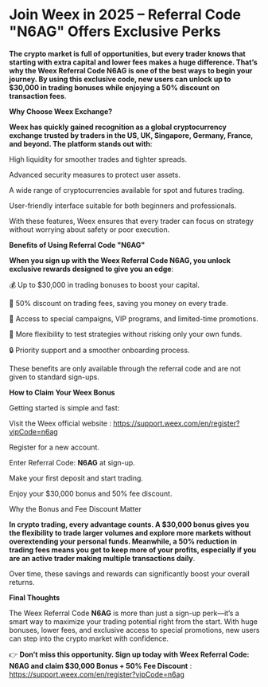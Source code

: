# Join Weex in 2025 – Referral Code "N6AG" Offers Exclusive Perks

**The crypto market is full of opportunities, but every trader knows that starting with extra capital and lower fees makes a huge difference. That’s why the Weex Referral Code N6AG is one of the best ways to begin your journey. By using this exclusive code, new users can unlock up to $30,000 in trading bonuses while enjoying a 50% discount on transaction fees**.

**Why Choose Weex Exchange?**

**Weex has quickly gained recognition as a global cryptocurrency exchange trusted by traders in the US, UK, Singapore, Germany, France, and beyond. The platform stands out with**:

High liquidity for smoother trades and tighter spreads.

Advanced security measures to protect user assets.

A wide range of cryptocurrencies available for spot and futures trading.

User-friendly interface suitable for both beginners and professionals.

With these features, Weex ensures that every trader can focus on strategy without worrying about safety or poor execution.

**Benefits of Using Referral Code "N6AG"**

**When you sign up with the Weex Referral Code N6AG, you unlock exclusive rewards designed to give you an edge**:

💰 Up to $30,000 in trading bonuses to boost your capital.

💸 50% discount on trading fees, saving you money on every trade.

🎁 Access to special campaigns, VIP programs, and limited-time promotions.

🚀 More flexibility to test strategies without risking only your own funds.

🔒 Priority support and a smoother onboarding process.

These benefits are only available through the referral code and are not given to standard sign-ups.

**How to Claim Your Weex Bonus**

Getting started is simple and fast:

Visit the Weex official website : https://support.weex.com/en/register?vipCode=n6ag

Register for a new account.

Enter Referral Code: **N6AG** at sign-up.

Make your first deposit and start trading.

Enjoy your $30,000 bonus and 50% fee discount.

Why the Bonus and Fee Discount Matter

**In crypto trading, every advantage counts. A $30,000 bonus gives you the flexibility to trade larger volumes and explore more markets without overextending your personal funds. Meanwhile, a 50% reduction in trading fees means you get to keep more of your profits, especially if you are an active trader making multiple transactions daily**.

Over time, these savings and rewards can significantly boost your overall returns.

**Final Thoughts**

The Weex Referral Code **N6AG** is more than just a sign-up perk—it’s a smart way to maximize your trading potential right from the start. With huge bonuses, lower fees, and exclusive access to special promotions, new users can step into the crypto market with confidence.

👉 **Don’t miss this opportunity. Sign up today with Weex Referral Code: N6AG and claim $30,000 Bonus + 50% Fee Discount** : https://support.weex.com/en/register?vipCode=n6ag
